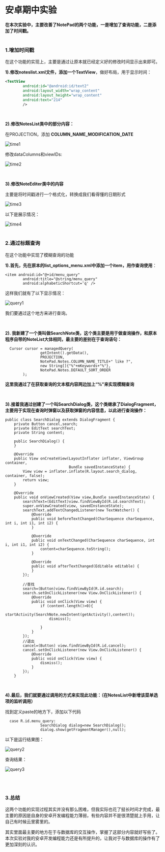 # 安卓期中实验

**在本次实验中，主要改善了NotePad的两个功能，一是增加了查询功能，二是添加了时间戳。**
<br>
<br>

### **1.增加时间戳**

在这个功能的实现上，主要是通过让原本就已经定义好的修改时间显示出来即可。
<br>

**1).修改noteslist.xml文件，添加一个TextView**，做好布局，用于显示时间：

```xml
<TextView
        android:id="@android:id/text2"
        android:layout_width="wrap_content"
        android:layout_height="wrap_content"
        android:text="214"
        />
```
<br>

**2).修改NotesList类中的部分内容：**

在PROJECTION，添加 **COLUMN_NAME_MODIFICATION_DATE**

![time1](https://img-blog.csdnimg.cn/2020052720500525.png)



修改dataColumns和viewIDs:

![time2](https://img-blog.csdnimg.cn/2020052720500527.png)


<br>

**3).修改NoteEditer类中的内容**

主要是将时间戳进行一个格式化，转换成我们看得懂的日期形式

![time3](https://img-blog.csdnimg.cn/20200527205455388.png)



以下是展示情况：

![time4](https://img-blog.csdnimg.cn/20200527204608211.png)
<br><br>

### **2.通过标题查询**

在这个功能中实现了模糊查询的功能
<br>

**1).首先，先在原本的list_options_menu.xml中添加一个item，用作查询使用**：

```item
<item android:id="@+id/menu_query"
        android:title="@string/menu_query"
        android:alphabeticShortcut='q' />
```



这样我们就有了以下显示情况：

![query1](https://img-blog.csdnimg.cn/20200527205004978.png)

我们要通过这个地方来进行查询。


<br>

**2). 我新建了一个类叫做SearchNote类，这个类主要是用于做查询操作，和原本程序自带的NoteList大体相同，最主要的差别在于查询语句：**

```查询
  Cursor cursor = managedQuery(
                getIntent().getData(),           
                PROJECTION,                     
                NotePad.Notes.COLUMN_NAME_TITLE+" like ?",                             
                new String[]{"%"+mKeywords+"%"},                           
                NotePad.Notes.DEFAULT_SORT_ORDER 
        );
```

**这里我通过了在获取查询的文本框内容两边加上“%”来实现模糊查询**


<br>

**3).接着我通过创建了一个叫SearchDialog类，这个类继承了DialogFragment，主要用于实现在查询时弹窗以及获取弹窗的内容信息，以此进行查询操作：**

``` 弹窗类
public class SearchDialog extends DialogFragment {
    private Button cancel,search;
    private EditText searchText;
    private String content;

    public SearchDialog() {
    }

    @Override
    public View onCreateView(LayoutInflater inflater, ViewGroup container,
                             Bundle savedInstanceState) {
        View view = inflater.inflate(R.layout.search_dialog, container, false);
        return view;
    }

    @Override
    public void onViewCreated(View view,Bundle savedInstanceState) {
        searchText=(EditText)view.findViewById(R.id.searchText);
        super.onViewCreated(view, savedInstanceState);
        searchText.addTextChangedListener(new TextWatcher() {
            @Override
            public void beforeTextChanged(CharSequence charSequence, int i, int i1, int i2) {
            }

            @Override
            public void onTextChanged(CharSequence charSequence, int i, int i1, int i2) {
                content=charSequence.toString();
            }

            @Override
            public void afterTextChanged(Editable editable) {
            }
        });

        //查找
        search=(Button)view.findViewById(R.id.search);
        search.setOnClickListener(new View.OnClickListener() {
            @Override
            public void onClick(View view) {
                if (content.length()>0){
                    startActivity(SearchNote.newIntent(getActivity(),content));
                    dismiss();

                }
            }
        });
        //退出
        cancel=(Button) view.findViewById(R.id.cancel);
        cancel.setOnClickListener(new View.OnClickListener() {
            @Override
            public void onClick(View view) {
                dismiss();
            }
        });
    }

```


<br>

**4).最后，我们就要通过调用的方式来实现此功能：（在NotesList中新增该菜单选项的监听调用）**

找到定义paste的地方下，添加以下代码

```调用
  case R.id.menu_query:
                SearchDialog dialog=new SearchDialog();
                dialog.show(getFragmentManager(),null);
```



以下是运行结果图：

![query2](https://img-blog.csdnimg.cn/2020052720500534.png)

查询结果：

![query3](https://img-blog.csdnimg.cn/20200527205004983.png)


<br><br>

### 3.总结

这两个功能的实现过程其实并没有那么困难，但我实际也花了挺长时间才完成，最主要的原因是自身的安卓开发编程能力薄弱，有些内容并不是很清楚就上手用，让自己有时候云里雾里的。

其实里面最主要的地方在于与数据库的交互操作，掌握了这部分内容就好写些了。本次实验对我的安卓开发编程能力还是有所提升的，让我对于与数据库的操作有了更加深刻的认识。
